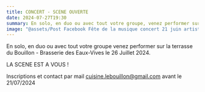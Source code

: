 ```yaml
---
title: CONCERT - SCENE OUVERTE
date: 2024-07-27T19:30
summary: En solo, en duo ou avec tout votre groupe, venez performer sur la terrasse du Bouillon - Brasserie des Eaux-Vives le 26 Juillet 2024
image: "@assets/Post Facebook Fête de la musique concert 21 juin artistes (1).png"
---
```

En solo, en duo ou avec tout votre groupe venez performer sur la terrasse du Bouillon - Brasserie des Eaux-Vives le 26 Juillet 2024.

LA SCENE EST A VOUS !

Inscriptions et contact par mail [cuisine.lebouillon@gmail.com](mailto:cuisine.lebouillon@gmail.com) avant le 21/07/2024
